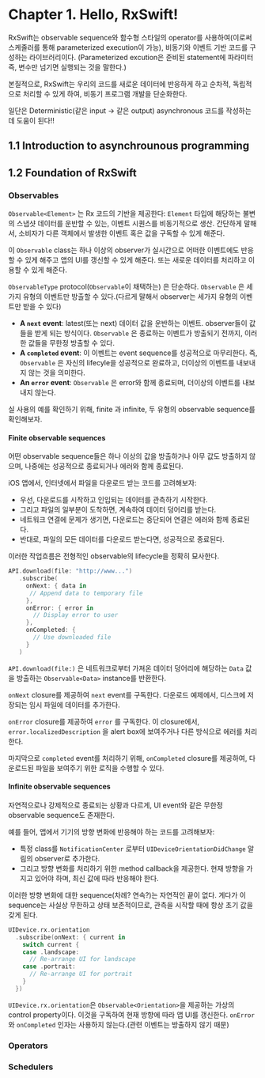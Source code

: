 # Chapter 1. Hello, RxSwift!

RxSwift는 observable sequence와 함수형 스타일의 operator를 사용하여(이로써 스케줄러를 통해 parameterized execution이 가능), 비동기와 이벤트 기반 코드를 구성하는 라이브러리이다. (Parameterized excution은 준비된 statement에 파라미터 즉, 변수만 넘기면 실행되는 것을 말한다.)

본질적으로, RxSwift는 우리의 코드를 새로운 데이터에 반응하게 하고 순차적, 독립적으로 처리할 수 있게 하여, 비동기 프로그램 개발을 단순화한다.

일단은 Deterministic(같은 input -> 같은 output) asynchronous 코드를 작성하는데 도움이 된다!!

## 1.1 Introduction to asynchrounous programming

## 1.2 Foundation of RxSwift

### Observables

`Observable<Element>` 는 Rx 코드의 기반을 제공한다: `Element` 타입에 해당하는 불변의 스냅샷 데이터를 운반할 수 있는, 이벤트 시퀀스를 비동기적으로 생산. 간단하게 말해서, 소비자가 다른 객체에서 발생한 이벤트 혹은 값을 구독할 수 있게 해준다.

이 `Observable` class는 하나 이상의 observer가 실시간으로 어떠한 이벤트에도 반응할 수 있게 해주고 앱의 UI를 갱신할 수 있게 해준다. 또는 새로운 데이터를 처리하고 이용할 수 있게 해준다.

`ObservableType` protocol(`Observable`이 채택하는) 은 단순하다. `Observable` 은 세가지 유형의 이벤트만 방출할 수 있다.(다르게 말해서 observer는 세가지 유형의 이벤트만 받을 수 있다)

- **A `next` event**: latest(또는 next) 데이터 값을 운반하는 이벤트. observer들이 값들을 받게 되는 방식이다. `Observable` 은 종료하는 이벤트가 방출되기 전까지, 이러한 값들을 무한정 방출할 수 있다.
- **A `completed` event**: 이 이벤트는 event sequence를 성공적으로 마무리한다. 즉, `Observable` 은 자신의 lifecyle을 성공적으로 완료하고, 더이상의 이벤트를 내보내지 않는 것을 의미한다.
- **An `error` event**: `Observable` 은 error와 함께 종료되며, 더이상의 이벤트를 내보내지 않는다.

실 사용의 예를 확인하기 위해, finite 과 infinite, 두 유형의 observable sequence를 확인해보자.

#### Finite observable sequences

어떤 observable sequence들은 하나 이상의 값을 방출하거나 아무 값도 방출하지 않으며, 나중에는 성공적으로 종료되거나 에러와 함께 종료된다.

iOS 앱에서, 인터넷에서 파일을 다운로드 받는 코드를 고려해보자:

- 우선, 다운로드를 시작하고 인입되는 데이터를 관측하기 시작한다.
- 그리고 파일의 일부분이 도착하면, 계속하여 데이터 덩어리를 받는다.
- 네트워크 연결에 문제가 생기면, 다운로드는 중단되어 연결은 에러와 함께 종료된다.
- 반대로, 파일의 모든 데이터를 다운로드 받는다면, 성공적으로 종료된다.

이러한 작업흐름은 전형적인 observable의 lifecycle을 정확히 묘사한다.

```swift
API.download(file: "http://www...")
   .subscribe(
     onNext: { data in
      // Append data to temporary file
     },
     onError: { error in
       // Display error to user
     },
     onCompleted: {
       // Use downloaded file
     }
   )
```

`API.download(file:)` 은 네트워크로부터 가져온 데이터 덩어리에 해당하는 `Data` 값을 방출하는 `Observable<Data>` instance를 반환한다. 

`onNext` closure를 제공하여 `next` event를 구독한다. 다운로드 예제에서, 디스크에 저장되는 임시 파일에 데이터를 추가한다.

`onError` closure를 제공하여 `error` 를 구독한다. 이 closure에서, `error.localizedDescription` 을 alert box에 보여주거나 다른 방식으로 에러를 처리한다.

마지막으로 `completed` event를 처리하기 위해, `onCompleted` closure를 제공하여, 다운로드된 파일을 보여주기 위한 로직을 수행할 수 있다.

#### Infinite observable sequences

자연적으로나 강제적으로 종료되는 상황과 다르게, UI event와 같은 무한정 observable sequence도 존재한다.

예를 들어, 앱에서 기기의 방향 변화에 반응해야 하는 코드를 고려해보자:

- 특정 class를  `NotificationCenter` 로부터 `UIDeviceOrientationDidChange` 알림의 observer로 추가한다.
- 그리고 방향 변화를 처리하기 위한 method callback을 제공한다. 현재 방향을 가지고 있어야 하며, 최신 값에 따라 반응해야 한다.

이러한 방향 변화에 대한 sequence(차례? 연속?)는 자연적인 끝이 없다. 게다가 이 sequence는 사실상 무한하고 상태 보존적이므로, 관측을 시작할 때에 항상 초기 값을 갖게 된다.

```swift
UIDevice.rx.orientation
  .subscribe(onNext: { current in
    switch current {
    case .landscape:
      // Re-arrange UI for landscape
    case .portrait:
      // Re-arrange UI for portrait
    }
  })
```

`UIDevice.rx.orientation`은 `Observable<Orientation>`을 제공하는 가상의 control property이다. 이것을 구독하여 현재 방향에 따라 앱 UI를 갱신한다. `onError`와 `onCompleted` 인자는 사용하지 않는다.(관련 이벤트는 방출하지 않기 때문)

### Operators

### Schedulers

